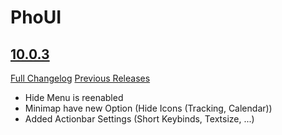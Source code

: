 # PhoUI

## [10.0.3](https://github.com/mabu95/PhoUI/tree/10.0.3)
[Full Changelog](https://github.com/mabu95/PhoUI/compare/10.0.2...10.0.3) [Previous Releases](https://github.com/mabu95/PhoUI/releases)

- Hide Menu is reenabled
- Minimap have new Option (Hide Icons (Tracking, Calendar))
- Added Actionbar Settings (Short Keybinds, Textsize, ...)